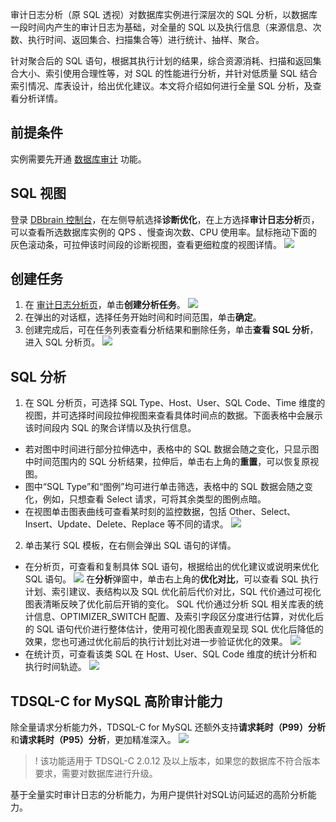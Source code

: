 审计日志分析（原 SQL 透视）对数据库实例进行深层次的 SQL 分析，以数据库一段时间内产生的审计日志为基础，对全量的 SQL 以及执行信息（来源信息、次数、执行时间、返回集合、扫描集合等）进行统计、抽样、聚合。

针对聚合后的 SQL 语句，根据其执行计划的结果，综合资源消耗、扫描和返回集合大小、索引使用合理性等，对 SQL 的性能进行分析，并针对低质量 SQL 结合索引情况、库表设计，给出优化建议。本文将介绍如何进行全量 SQL 分析，及查看分析详情。
## 前提条件
实例需要先开通 [数据库审计](https://cloud.tencent.com/document/product/672/14403) 功能。

## SQL 视图
登录 [DBbrain 控制台](https://console.cloud.tencent.com/dbbrain/performance/sql-audit/log-audit)，在左侧导航选择**诊断优化**，在上方选择**审计日志分析**页，可以查看所选数据库实例的 QPS 、慢查询次数、CPU 使用率。鼠标拖动下面的灰色滚动条，可拉伸该时间段的诊断视图，查看更细粒度的视图详情。
![](https://main.qcloudimg.com/raw/a39bc634546d7c10a85a3b7c96391bef.png)

## 创建任务
1. 在 [审计日志分析页](https://console.cloud.tencent.com/dbbrain/performance/sql-audit/log-audit)，单击**创建分析任务**。
![](https://main.qcloudimg.com/raw/07b4b0f99ed3c559b0a4584b57759feb.png)
2. 在弹出的对话框，选择任务开始时间和时间范围，单击**确定**。
3. 创建完成后，可在任务列表查看分析结果和删除任务，单击**查看 SQL 分析**，进入 SQL 分析页。
![](https://main.qcloudimg.com/raw/23f355a856867c09e4fc7a68ba1a17b9.png)

## SQL 分析
1. 在 SQL 分析页，可选择 SQL Type、Host、User、SQL Code、Time 维度的视图，并可选择时间段拉伸视图来查看具体时间点的数据。下面表格中会展示该时间段内 SQL 的聚合详情以及执行信息。
 - 若对图中时间进行部分拉伸选中，表格中的 SQL 数据会随之变化，只显示图中时间范围内的 SQL 分析结果，拉伸后，单击右上角的**重置**，可以恢复原视图。
 - 图中“SQL Type”和“图例”均可进行单击筛选，表格中的 SQL 数据会随之变化，例如，只想查看 Select 请求，可将其余类型的图例点暗。
 - 在视图单击图表曲线可查看某时刻的监控数据，包括 Other、Select、Insert、Update、Delete、Replace 等不同的请求。
![](https://main.qcloudimg.com/raw/3baafa1dcb3ca55d4abde28269683504.png)
2. 单击某行 SQL 模板，在右侧会弹出 SQL 语句的详情。
 - 在分析页，可查看和复制具体 SQL 语句，根据给出的优化建议或说明来优化 SQL 语句。
 ![](https://main.qcloudimg.com/raw/15701507c5a29080aa9b5c1d4d11f55f.png)
 在**分析**弹窗中，单击右上角的**优化对比**，可以查看 SQL 执行计划、索引建议、表结构以及 SQL 优化前后代价对比，SQL 代价通过可视化图表清晰反映了优化前后开销的变化。
 SQL 代价通过分析 SQL 相关库表的统计信息、OPTIMIZER_SWITCH 配置、及索引字段区分度进行估算，对优化后的 SQL 语句代价进行整体估计，使用可视化图表直观呈现 SQL 优化后降低的效果，您也可通过优化前后的执行计划比对进一步验证优化的效果。
 ![](https://main.qcloudimg.com/raw/51a9d788e0083a5802c3e286d74ef9ed.png)
 - 在统计页，可查看该类 SQL 在 Host、User、SQL Code 维度的统计分析和执行时间轨迹。
![](https://main.qcloudimg.com/raw/1d18bfadaec8f62f78d959af4d065d49.png)

## TDSQL-C for MySQL 高阶审计能力
除全量请求分析能力外，TDSQL-C for MySQL 还额外支持**请求耗时（P99）分析**和**请求耗时（P95）分析**，更加精准深入。
![](https://main.qcloudimg.com/raw/af0edc9aa78366371e44a7ae894fed36.png)

>! 该功能适用于 TDSQL-C 2.0.12 及以上版本，如果您的数据库不符合版本要求，需要对数据库进行升级。
>
基于全量实时审计日志的分析能力，为用户提供针对SQL访问延迟的高阶分析能力。

